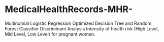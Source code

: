 # MedicalHealthRecords-MHR-
Multinomial Logistic Regression
Optimized Decision Tree and Random Forest Classifier
Discriminant Analysis
Intensity of health risk (High Level, Mid Level, Low Level) for pregnant women.
